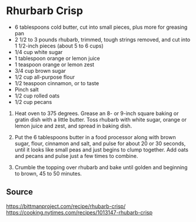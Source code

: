 # Rhurbarb Crisp

* 6 tablespoons cold butter, cut into small pieces, plus more for greasing pan
* 2 1/2 to 3 pounds rhubarb, trimmed, tough strings removed, and cut into 1 1/2-inch pieces (about 5 to 6 cups)
* 1/4 cup white sugar
* 1 tablespoon orange or lemon juice
* 1 teaspoon orange or lemon zest
* 3/4 cup brown sugar
* 1/2 cup all-purpose flour
* 1/2 teaspoon cinnamon, or to taste
* Pinch salt
* 1/2 cup rolled oats
* 1/2 cup pecans


1. Heat oven to 375 degrees. Grease an 8- or 9-inch square baking or gratin dish with a little butter. Toss rhubarb with white sugar, orange or lemon juice and zest, and spread in baking dish.

2. Put the 6 tablespoons butter in a food processor along with brown sugar, flour, cinnamon and salt, and pulse for about 20 or 30 seconds, until it looks like small peas and just begins to clump together. Add oats and pecans and pulse just a few times to combine.

3. Crumble the topping over rhubarb and bake until golden and beginning to brown, 45 to 50 minutes.


## Source 
<https://bittmanproject.com/recipe/rhubarb-crisp/>
<https://cooking.nytimes.com/recipes/1013147-rhubarb-crisp>